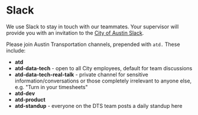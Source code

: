 # Slack

We use Slack to stay in touch with our teammates. Your supervisor will provide you with an invitation to the [City of Austin Slack](https://austininnovation.slack.com/signup). 

Please join Austin Transportation channels,  prepended with `atd.` These include:

* **atd**
* **atd-data-tech** - open to all City employees, default for team discussions 
* **atd-data-tech-real-talk** - private channel for sensitive information/conversations or those completely irrelevant to anyone else, e.g. "Turn in your timesheets"
* **atd-dev​**
* **atd-product​**
* **atd-standup** - everyone on the DTS team posts a daily standup here

